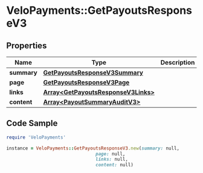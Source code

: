 # VeloPayments::GetPayoutsResponseV3

## Properties

Name | Type | Description | Notes
------------ | ------------- | ------------- | -------------
**summary** | [**GetPayoutsResponseV3Summary**](GetPayoutsResponseV3Summary.md) |  | [optional] 
**page** | [**GetPayoutsResponseV3Page**](GetPayoutsResponseV3Page.md) |  | [optional] 
**links** | [**Array&lt;GetPayoutsResponseV3Links&gt;**](GetPayoutsResponseV3Links.md) |  | [optional] 
**content** | [**Array&lt;PayoutSummaryAuditV3&gt;**](PayoutSummaryAuditV3.md) |  | [optional] 

## Code Sample

```ruby
require 'VeloPayments'

instance = VeloPayments::GetPayoutsResponseV3.new(summary: null,
                                 page: null,
                                 links: null,
                                 content: null)
```


